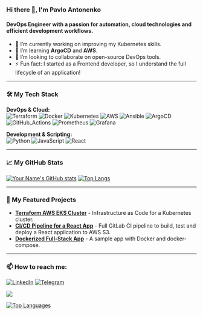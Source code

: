 ### Hi there 👋, I'm Pavlo Antonenko

#### DevOps Engineer with a passion for automation, cloud technologies and efficient development workflows.

- 🔭 I’m currently working on improving my Kubernetes skills.
- 🌱 I’m learning **ArgoCD** and **AWS**.
- 👯 I’m looking to collaborate on open-source DevOps tools.
- ⚡ Fun fact: I started as a Frontend developer, so I understand the full lifecycle of an application!

---

### 🛠️ My Tech Stack

**DevOps & Cloud:**  
![Terraform](https://img.shields.io/badge/Terraform-7B42BC?style=for-the-badge&logo=terraform&logoColor=white)
![Docker](https://img.shields.io/badge/Docker-2496ED?style=for-the-badge&logo=docker&logoColor=white)
![Kubernetes](https://img.shields.io/badge/Kubernetes-326CE5?style=for-the-badge&logo=kubernetes&logoColor=white)
![AWS](https://img.shields.io/badge/AWS-232F3E?style=for-the-badge&logo=amazonaws&logoColor=white)
![Ansible](https://img.shields.io/badge/Ansible-EE0000?style=for-the-badge&logo=ansible&logoColor=white)
![ArgoCD](https://img.shields.io/badge/Argo%20CD-1e0b3e?style=for-the-badge&logo=argo&logoColor=#d16044)
![GitHub_Actions](https://img.shields.io/badge/GitHub_Actions-2088FF?style=for-the-badge&logo=github-actions&logoColor=white)
![Prometheus](https://img.shields.io/badge/Prometheus-000000?style=for-the-badge&logo=prometheus&labelColor=000000)
![Grafana](https://img.shields.io/badge/Grafana-F2F4F9?style=for-the-badge&logo=grafana&logoColor=orange&labelColor=F2F4F9)

**Development & Scripting:**  
![Python](https://img.shields.io/badge/Python-3776AB?style=for-the-badge&logo=python&logoColor=white)
![JavaScript](https://img.shields.io/badge/JavaScript-F7DF1E?style=for-the-badge&logo=javascript&logoColor=black)
![React](https://img.shields.io/badge/React-61DAFB?style=for-the-badge&logo=react&logoColor=black)

---

### 📈 My GitHub Stats

[![Your Name's GitHub stats](https://github-readme-stats.vercel.app/api?username=yourname&show_icons=true&theme=radical)](https://github.com/yourname)
[![Top Langs](https://github-readme-stats.vercel.app/api/top-langs/?username=yourname&layout=compact&theme=radical)](https://github.com/yourname)

---

### 🚀 My Featured Projects

- **[Terraform AWS EKS Cluster](https://github.com/yourname/terraform-aws-eks)** - Infrastructure as Code for a Kubernetes cluster.
- **[CI/CD Pipeline for a React App](https://github.com/yourname/react-app-cicd)** - Full GitLab CI pipeline to build, test and deploy a React application to AWS S3.
- **[Dockerized Full-Stack App](https://github.com/yourname/fullstack-docker-compose)** - A sample app with Docker and docker-compose.

---

### 📫 How to reach me:

[![LinkedIn](https://img.shields.io/badge/LinkedIn-0A66C2?style=for-the-badge&logo=linkedin&logoColor=white)](https://www.linkedin.com/in/yourname/)
[![Telegram](https://img.shields.io/badge/Telegram-26A5E4?style=for-the-badge&logo=telegram&logoColor=white)](https://t.me/yourname)

<a href="http://www.github.com/paul-antonenko"><img src="https://github-readme-streak-stats.herokuapp.com/?user=paul-antonenko&stroke=ffffff&background=171717&ring=ffffff&fire=ffffff&currStreakNum=ffffff&currStreakLabel=ffffff&sideNums=ffffff&sideLabels=ffffff&dates=ffffff&hide_border=true" /></a>

<a href="https://github.com/paul-antonenko" align="left"><img src="https://github-readme-stats.vercel.app/api/top-langs/?username=paul-antonenko&langs_count=10&title_color=ffffff&text_color=ffffff&icon_color=ffffff&bg_color=171717&hide_border=true&locale=en&custom_title=Top%20%Languages" alt="Top Languages" /></a>



